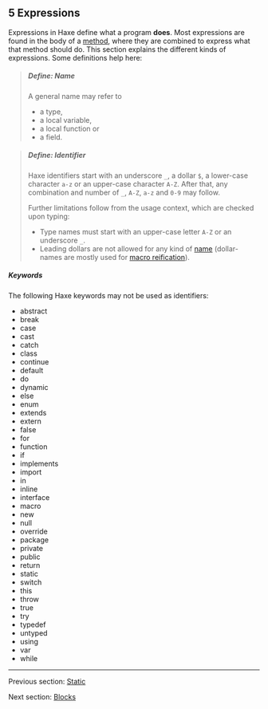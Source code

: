 ## 5 Expressions

Expressions in Haxe define what a program **does**. Most expressions are found in the body of a [method](class-field-method.md), where they are combined to express what that method should do. This section explains the different kinds of expressions. Some definitions help here:

> ##### Define: Name
>
> A general name may refer to
> 
> * a type,
> * a local variable,
> * a local function or
> * a field.
> 

> ##### Define: Identifier
>
> Haxe identifiers start with an underscore `_`, a dollar `$`, a lower-case character `a-z` or an upper-case character `A-Z`. After that, any combination and number of `_`, `A-Z`, `a-z` and `0-9` may follow.
> 
> Further limitations follow from the usage context, which are checked upon typing:
> 
> * Type names must start with an upper-case letter `A-Z` or an underscore `_`.
> * Leading dollars are not allowed for any kind of [name](dictionary.md#define-name) (dollar-names are mostly used for [macro reification](macro-reification.md)).
> 

##### Keywords

The following Haxe keywords may not be used as identifiers:

* abstract
* break
* case
* cast
* catch
* class
* continue
* default
* do
* dynamic
* else
* enum
* extends
* extern
* false
* for
* function
* if
* implements
* import
* in
* inline
* interface
* macro
* new
* null
* override
* package
* private
* public
* return
* static
* switch
* this
* throw
* true
* try
* typedef
* untyped
* using
* var
* while

---

Previous section: [Static](class-field-static.md)

Next section: [Blocks](expression-block.md)